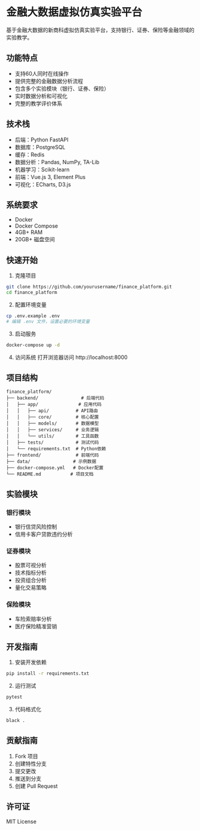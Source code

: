 # 金融大数据虚拟仿真实验平台

基于金融大数据的新商科虚拟仿真实验平台，支持银行、证券、保险等金融领域的实验教学。

## 功能特点

- 支持60人同时在线操作
- 提供完整的金融数据分析流程
- 包含多个实验模块（银行、证券、保险）
- 实时数据分析和可视化
- 完整的教学评价体系

## 技术栈

- 后端：Python FastAPI
- 数据库：PostgreSQL
- 缓存：Redis
- 数据分析：Pandas, NumPy, TA-Lib
- 机器学习：Scikit-learn
- 前端：Vue.js 3, Element Plus
- 可视化：ECharts, D3.js

## 系统要求

- Docker
- Docker Compose
- 4GB+ RAM
- 20GB+ 磁盘空间

## 快速开始

1. 克隆项目
```bash
git clone https://github.com/yourusername/finance_platform.git
cd finance_platform
```

2. 配置环境变量
```bash
cp .env.example .env
# 编辑 .env 文件，设置必要的环境变量
```

3. 启动服务
```bash
docker-compose up -d
```

4. 访问系统
打开浏览器访问 http://localhost:8000

## 项目结构

```
finance_platform/
├── backend/                # 后端代码
│   ├── app/               # 应用代码
│   │   ├── api/          # API路由
│   │   ├── core/         # 核心配置
│   │   ├── models/       # 数据模型
│   │   ├── services/     # 业务逻辑
│   │   └── utils/        # 工具函数
│   ├── tests/            # 测试代码
│   └── requirements.txt  # Python依赖
├── frontend/             # 前端代码
├── data/                # 示例数据
├── docker-compose.yml   # Docker配置
└── README.md           # 项目文档
```

## 实验模块

### 银行模块
- 银行信贷风险控制
- 信用卡客户贷款违约分析

### 证券模块
- 股票可视分析
- 技术指标分析
- 投资组合分析
- 量化交易策略

### 保险模块
- 车险索赔率分析
- 医疗保险精准营销

## 开发指南

1. 安装开发依赖
```bash
pip install -r requirements.txt
```

2. 运行测试
```bash
pytest
```

3. 代码格式化
```bash
black .
```

## 贡献指南

1. Fork 项目
2. 创建特性分支
3. 提交更改
4. 推送到分支
5. 创建 Pull Request

## 许可证

MIT License